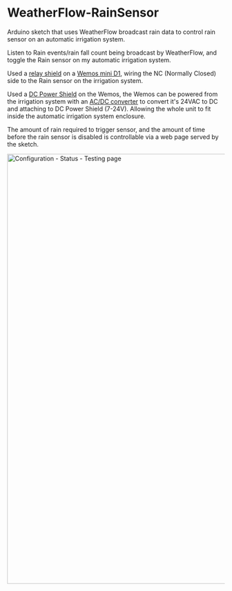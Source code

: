 # WeatherFlow-RainSensor
Arduino sketch that uses WeatherFlow broadcast rain data to control rain sensor on an automatic irrigation system.

Listen to Rain events/rain fall count being broadcast by WeatherFlow, and toggle the Rain sensor on my automatic irrigation system.

Used a [relay shield](https://www.wemos.cc/en/latest/d1_mini_shield/relay.html) on a [Wemos mini D1](https://www.wemos.cc/en/latest/d1/d1_mini.html), wiring the NC (Normally Closed) side to the Rain sensor on the irrigation system.

Used a [DC Power Shield](https://www.wemos.cc/en/latest/d1_mini_shield/dc_power.html) on the Wemos, the Wemos can be powered from the irrigation system with an [AC/DC converter](https://www.amazon.com/BeElion-Convertor-Current-Surveillance-Security/dp/B01JD6ASF8/) to convert it's 24VAC to DC and attaching to DC Power Shield (7-24V). Allowing the whole unit to fit inside the automatic irrigation system enclosure.

The amount of rain required to trigger sensor, and the amount of time before the rain sensor is disabled is controllable via a web page served by the sketch. 

<img width="995" alt="Configuration - Status - Testing page" src="https://user-images.githubusercontent.com/44933987/233520104-23c1b004-bbb3-4550-92ae-3fabb81b4c4c.png">
